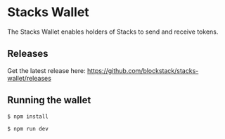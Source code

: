# Stacks Wallet

The Stacks Wallet enables holders of Stacks to send and receive tokens.

## Releases
Get the latest release here: https://github.com/blockstack/stacks-wallet/releases

## Running the wallet
```bash
$ npm install
```

```bash
$ npm run dev
```
